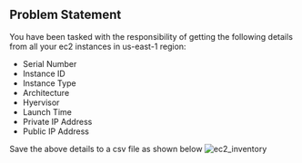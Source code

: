 ## Problem Statement

You have been tasked with the responsibility of getting the following details from all your ec2 instances in us-east-1 region: 
- Serial Number 
- Instance ID 
- Instance Type 
- Architecture 
- Hyervisor 
- Launch Time 
- Private IP Address 
- Public IP Address  

 Save the above details to a csv file as shown below
![ec2_inventory](https://github.com/papa28x4/AWS_Automation_with_Python_and_Boto3/assets/45360667/00ecec07-4412-4d2b-8889-995577bd7884)
